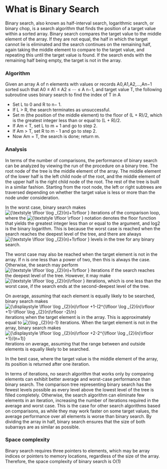 # What is Binary Search
Binary search, also known as half-interval search, logarithmic search, or binary chop, is a search algorithm that finds the position of a target value within a sorted array. Binary search compares the target value to the middle element of the array. If they are not equal, the half in which the target cannot lie is eliminated and the search continues on the remaining half, again taking the middle element to compare to the target value, and repeating this until the target value is found. If the search ends with the remaining half being empty, the target is not in the array.

### Algorithm
Given an array A of n elements with values or records A0,A1,A2,…,An−1 sorted such that A0 ≤ A1 ≤ A2 ≤ ⋯ ≤ A n−1, and target value T, the following subroutine uses binary search to find the index of T in A
* Set L to 0 and R to n− 1.
* If L > R, the search terminates as unsuccessful.
* Set m (the position of the middle element) to the floor of (L + R)/2, which is the greatest integer less than or equal to (L + R)/2.
* If Am < T, set L to m + 1 and go to step 2.
* If Am > T, set R to m - 1 and go to step 2.
* Now Am = T, the search is done; return m.

### Analysis
In terms of the number of comparisons, the performance of binary search can be analyzed by viewing the run of the procedure on a binary tree. The root node of the tree is the middle element of the array. The middle element of the lower half is the left child node of the root, and the middle element of the upper half is the right child node of the root. The rest of the tree is built in a similar fashion. Starting from the root node, the left or right subtrees are traversed depending on whether the target value is less or more than the node under consideration.

In the worst case, binary search makes <img src="https://latex.codecogs.com/svg.latex?\fn_phv&space;{\textstyle&space;\lfloor&space;\log&space;_{2}(n)&plus;1\rfloor&space;}" title="{\textstyle \lfloor \log _{2}(n)+1\rfloor }" /> iterations of the comparison loop, where the <img src="https://latex.codecogs.com/svg.latex?\fn_phv&space;{\textstyle&space;\lfloor&space;\rfloor&space;}" title="{\textstyle \lfloor \rfloor }" /> notation denotes the floor function that yields the greatest integer less than or equal to the argument, and log2 is the binary logarithm. This is because the worst case is reached when the search reaches the deepest level of the tree, and there are always <img src="https://latex.codecogs.com/svg.latex?\fn_phv&space;{\textstyle&space;\lfloor&space;\log&space;_{2}(n)&plus;1\rfloor&space;}" title="{\textstyle \lfloor \log _{2}(n)+1\rfloor }" /> levels in the tree for any binary search.

The worst case may also be reached when the target element is not in the array. If n is one less than a power of two, then this is always the case. Otherwise, the search may perform <img src="https://latex.codecogs.com/svg.latex?\fn_phv&space;{\textstyle&space;\lfloor&space;\log&space;_{2}(n)&plus;1\rfloor&space;}" title="{\textstyle \lfloor \log _{2}(n)+1\rfloor }" /> iterations if the search reaches the deepest level of the tree. However, it may make <img src="https://latex.codecogs.com/svg.latex?\fn_phv&space;{\textstyle&space;\lfloor&space;\log&space;_{2}(n)\rfloor&space;}" title="{\textstyle \lfloor \log _{2}(n)\rfloor }" /> iterations, which is one less than the worst case, if the search ends at the second-deepest level of the tree.

On average, assuming that each element is equally likely to be searched, binary search makes 
<img src="https://latex.codecogs.com/svg.latex?\fn_phv&space;{\displaystyle&space;\lfloor&space;\log&space;_{2}(n)\rfloor&space;&plus;1-(2^{\lfloor&space;\log&space;_{2}(n)\rfloor&space;&plus;1}-\lfloor&space;\log&space;_{2}(n)\rfloor&space;-2)/n}" title="{\displaystyle \lfloor \log _{2}(n)\rfloor +1-(2^{\lfloor \log _{2}(n)\rfloor +1}-\lfloor \log _{2}(n)\rfloor -2)/n}" /> iterations when the target element is in the array. This is approximately equal to <img src="https://latex.codecogs.com/svg.latex?\fn_phv&space;{\log&space;_{2}(n)-1}" title="{\log _{2}(n)-1}" /> iterations. When the target element is not in the array, binary search makes <img src="https://latex.codecogs.com/svg.latex?\fn_phv&space;{\displaystyle&space;\lfloor&space;\log&space;_{2}(n)\rfloor&space;&plus;2-2^{\lfloor&space;\log&space;_{2}(n)\rfloor&space;&plus;1}/(n&plus;1)}" title="{\displaystyle \lfloor \log _{2}(n)\rfloor +2-2^{\lfloor \log _{2}(n)\rfloor +1}/(n+1)}" /> iterations on average, assuming that the range between and outside elements is equally likely to be searched.

In the best case, where the target value is the middle element of the array, its position is returned after one iteration.

In terms of iterations, no search algorithm that works only by comparing elements can exhibit better average and worst-case performance than binary search. The comparison tree representing binary search has the fewest levels possible as every level above the lowest level of the tree is filled completely. Otherwise, the search algorithm can eliminate few elements in an iteration, increasing the number of iterations required in the average and worst case. This is the case for other search algorithms based on comparisons, as while they may work faster on some target values, the average performance over all elements is worse than binary search. By dividing the array in half, binary search ensures that the size of both subarrays are as similar as possible.

### Space complexity
Binary search requires three pointers to elements, which may be array indices or pointers to memory locations, regardless of the size of the array. Therefore, the space complexity of binary search is O(1)
